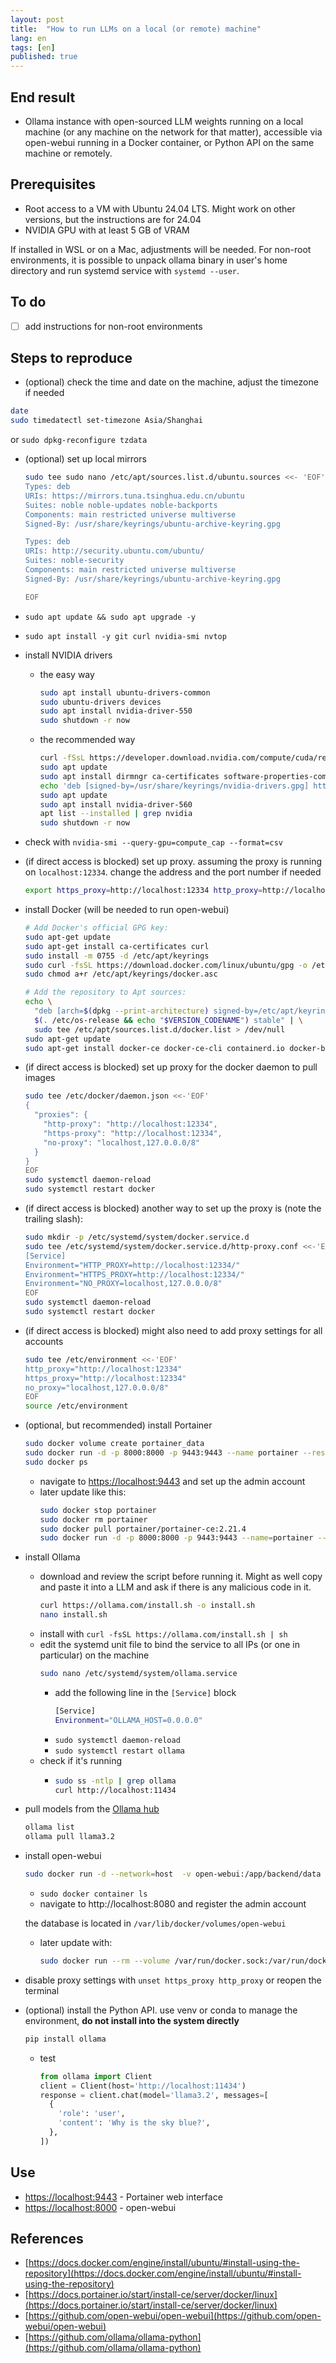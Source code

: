 ```yaml
---
layout: post
title:  "How to run LLMs on a local (or remote) machine"
lang: en
tags: [en]
published: true
---
```


## End result

- Ollama instance with open-sourced LLM weights running on a local machine (or any machine on the network for that matter), accessible via open-webui running in a Docker container, or Python API on the same machine or remotely.

## Prerequisites

- Root access to a VM with Ubuntu 24.04 LTS. Might work on other versions, but the instructions are for 24.04
- NVIDIA GPU with at least 5 GB of VRAM

If installed in WSL or on a Mac, adjustments will be needed.
For non-root environments, it is possible to unpack ollama binary in user's home directory and run systemd service with `systemd --user`.

## To do

- [ ] add instructions for non-root environments

## Steps to reproduce

- (optional) check the time and date on the machine, adjust the timezone if needed
```bash
date
sudo timedatectl set-timezone Asia/Shanghai
```
or `sudo dpkg-reconfigure tzdata`
- (optional) set up local mirrors
  ```bash
  sudo tee sudo nano /etc/apt/sources.list.d/ubuntu.sources <<- 'EOF'
  Types: deb
  URIs: https://mirrors.tuna.tsinghua.edu.cn/ubuntu
  Suites: noble noble-updates noble-backports
  Components: main restricted universe multiverse
  Signed-By: /usr/share/keyrings/ubuntu-archive-keyring.gpg

  Types: deb
  URIs: http://security.ubuntu.com/ubuntu/
  Suites: noble-security
  Components: main restricted universe multiverse
  Signed-By: /usr/share/keyrings/ubuntu-archive-keyring.gpg

  EOF
  ```
- `sudo apt update && sudo apt upgrade -y`
- `sudo apt install -y git curl nvidia-smi nvtop`
- install NVIDIA drivers
  - the easy way
    ```bash
    sudo apt install ubuntu-drivers-common
    sudo ubuntu-drivers devices
    sudo apt install nvidia-driver-550
    sudo shutdown -r now
    ```
  - the recommended way
    ```bash
    curl -fSsL https://developer.download.nvidia.com/compute/cuda/repos/ubuntu2404/x86_64/3bf863cc.pub | gpg --dearmor | sudo tee /usr/share/keyrings/nvidia-drivers.gpg > /dev/null 2>&1
    sudo apt update
    sudo apt install dirmngr ca-certificates software-properties-common apt-transport-https dkms
    echo 'deb [signed-by=/usr/share/keyrings/nvidia-drivers.gpg] https://developer.download.nvidia.com/compute/cuda/repos/ubuntu2404/x86_64/ /' | sudo tee /etc/apt/sources.list.d/nvidia-drivers.list
    sudo apt update
    sudo apt install nvidia-driver-560
    apt list --installed | grep nvidia
    sudo shutdown -r now
    ```
- check with `nvidia-smi --query-gpu=compute_cap --format=csv`
- (if direct access is blocked) set up proxy. assuming the proxy is running on `localhost:12334`. change the address and the port number if needed
  ```bash
  export https_proxy=http://localhost:12334 http_proxy=http://localhost:12334
  ```
- install Docker (will be needed to run open-webui)
  ```bash
  # Add Docker's official GPG key:
  sudo apt-get update
  sudo apt-get install ca-certificates curl
  sudo install -m 0755 -d /etc/apt/keyrings
  sudo curl -fsSL https://download.docker.com/linux/ubuntu/gpg -o /etc/apt/keyrings/docker.asc
  sudo chmod a+r /etc/apt/keyrings/docker.asc

  # Add the repository to Apt sources:
  echo \
    "deb [arch=$(dpkg --print-architecture) signed-by=/etc/apt/keyrings/docker.asc] https://download.docker.com/linux/ubuntu \
    $(. /etc/os-release && echo "$VERSION_CODENAME") stable" | \
    sudo tee /etc/apt/sources.list.d/docker.list > /dev/null
  sudo apt-get update
  sudo apt-get install docker-ce docker-ce-cli containerd.io docker-buildx-plugin docker-compose-plugin
  ```
- (if direct access is blocked) set up proxy for the docker daemon to pull images
  ```bash
  sudo tee /etc/docker/daemon.json <<-'EOF'
  {
    "proxies": {
      "http-proxy": "http://localhost:12334",
      "https-proxy": "http://localhost:12334",
      "no-proxy": "localhost,127.0.0.0/8"
    }
  }
  EOF
  sudo systemctl daemon-reload
  sudo systemctl restart docker
  ```
- (if direct access is blocked) another way to set up the proxy is (note the trailing slash):
  ```bash
  sudo mkdir -p /etc/systemd/system/docker.service.d
  sudo tee /etc/systemd/system/docker.service.d/http-proxy.conf <<-'EOF'
  [Service]
  Environment="HTTP_PROXY=http://localhost:12334/"
  Environment="HTTPS_PROXY=http://localhost:12334/"
  Environment="NO_PROXY=localhost,127.0.0.0/8"
  EOF
  sudo systemctl daemon-reload
  sudo systemctl restart docker
  ``` 

- (if direct access is blocked) might also need to add proxy settings for all accounts
  ```bash
  sudo tee /etc/environment <<-'EOF'
  http_proxy="http://localhost:12334"
  https_proxy="http://localhost:12334"
  no_proxy="localhost,127.0.0.0/8"
  EOF
  source /etc/environment
  ```

- (optional, but recommended) install Portainer 
  ```bash
  sudo docker volume create portainer_data
  sudo docker run -d -p 8000:8000 -p 9443:9443 --name portainer --restart=always -v /var/run/docker.sock:/var/run/docker.sock -v portainer_data:/data portainer/portainer-ce:latest
  sudo docker ps
  ```
  - navigate to [https://localhost:9443](https://localhost:9443) and set up the admin account
  - later update like this:
    ```bash
    sudo docker stop portainer
    sudo docker rm portainer
    sudo docker pull portainer/portainer-ce:2.21.4
    sudo docker run -d -p 8000:8000 -p 9443:9443 --name=portainer --restart=always -v /var/run/docker.sock:/var/run/docker.sock -v portainer_data:/data portainer/portainer-ce:2.21.4
    ```
- install Ollama
  - download and review the script before running it. Might as well copy and paste it into a LLM and ask if there is any malicious code in it.
    ```bash
    curl https://ollama.com/install.sh -o install.sh
    nano install.sh
    ```
  - install with `curl -fsSL https://ollama.com/install.sh | sh`
  - edit the systemd unit file to bind the service to all IPs (or one in particular) on the machine
    ```bash
    sudo nano /etc/systemd/system/ollama.service
    ```
    - add the following line in the `[Service]` block
      ```bash
      [Service]
      Environment="OLLAMA_HOST=0.0.0.0"
      ```
    - `sudo systemctl daemon-reload`
    - `sudo systemctl restart ollama`
  - check if it's running
    - ```bash
      sudo ss -ntlp | grep ollama
      curl http://localhost:11434
      ```
- pull models from the [Ollama hub](https://ollama.com/library)
  ```bash
  ollama list
  ollama pull llama3.2
  ```
- install open-webui
  ```bash
  sudo docker run -d --network=host  -v open-webui:/app/backend/data -e OLLAMA_BASE_URL=http://127.0.0.1:11434 --name open-webui --restart always ghcr.io/open-webui/open-webui:ollama
  ```
  - `sudo docker container ls`
  - navigate to http://localhost:8080 and register the admin account
  
  the database is located in `/var/lib/docker/volumes/open-webui`
  - later update with:
    ```bash
    sudo docker run --rm --volume /var/run/docker.sock:/var/run/docker.sock containrrr/watchtower --run-once open-webui
    ```
- disable proxy settings with `unset https_proxy http_proxy` or reopen the terminal
- (optional) install the Python API. use venv or conda to manage the environment, **do not install into the system directly**
  ```bash
  pip install ollama
  ```
  - test
    ```python
    from ollama import Client
    client = Client(host='http://localhost:11434')
    response = client.chat(model='llama3.2', messages=[
      {
        'role': 'user',
        'content': 'Why is the sky blue?',
      },
    ])
    ```
  


## Use

- [https://localhost:9443](https://localhost:9443) - Portainer web interface
- [https://localhost:8000](https://localhost:8000) - open-webui

## References

- [https://docs.docker.com/engine/install/ubuntu/#install-using-the-repository](https://docs.docker.com/engine/install/ubuntu/#install-using-the-repository)
- [https://docs.portainer.io/start/install-ce/server/docker/linux](https://docs.portainer.io/start/install-ce/server/docker/linux)
- [https://github.com/open-webui/open-webui](https://github.com/open-webui/open-webui)
- [https://github.com/ollama/ollama-python](https://github.com/ollama/ollama-python)